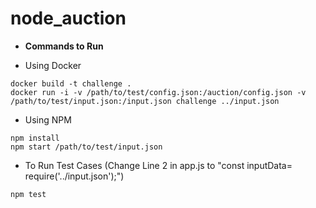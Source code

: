 # node_auction

* **Commands to Run**

* Using Docker 
``` 
docker build -t challenge . 
docker run -i -v /path/to/test/config.json:/auction/config.json -v /path/to/test/input.json:/input.json challenge ../input.json
```

* Using NPM 
```
npm install  
npm start /path/to/test/input.json
```

* To Run Test Cases (Change Line 2 in app.js to "const inputData= require('../input.json');")
```
npm test
```
